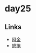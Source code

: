 # day25

## Links

- [阿金](https://rabbittee.github.io/JavaScript30/day25/kim/)
- [奶捲](https://rabbittee.github.io/JavaScript30/day25/recoil/)
